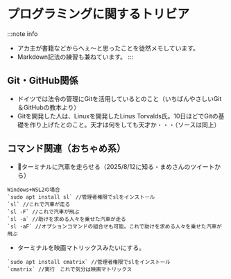 # プログラミングに関するトリビア
:::note info
- アカ主が書籍などからへぇ～と思ったことを徒然メモしています。
- Markdown記法の練習も兼ねています。
:::

## Git・GitHub関係
- ドイツでは法令の管理にGitを活用しているとのこと（いちばんやさしいGit＆GitHubの教本より）
- Gitを開発した人は、Linuxを開発したLinus Torvalds氏。10日ほどでGitの基礎を作り上げたとのこと。天才は何をしても天才か・・・（ソースは同上）

## コマンド関連（おちゃめ系）
- 🚃ターミナルに汽車を走らせる（2025/8/12に知る・まめさんのツイートから）
```
Windows+WSL2の場合
`sudo apt install sl` //管理者権限でslをインストール
`sl` //これで汽車が走る
`sl -F` //これで汽車が飛ぶ
`sl -a` //助けを求める人々を乗せた汽車が走る
`sl -aF` //オプションコマンドの組合せも可能。これで助けを求める人々を乗せた汽車が飛ぶ
```

- ターミナルを映画マトリックスみたいにする。
```
`sudo apt install cmatrix` //管理者権限でslをインストール
`cmatrix` //実行　これで気分は映画マトリックス
```